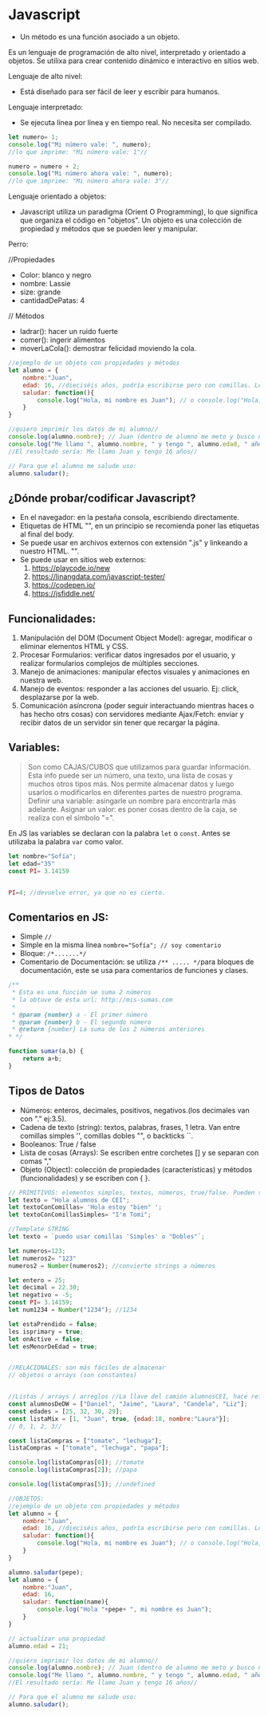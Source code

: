 # Javascript
- Un método es una función asociado a un objeto.

Es un lenguaje de programación de alto nivel, interpretado y orientado a objetos. Se utilixa para crear contenido dinámico e interactivo en sitios web.

Lenguaje de alto nivel:
- Está diseñado para ser fácil de leer y escribir para humanos.

Lenguaje interpretado:
- Se ejecuta línea por línea y en tiempo real. No necesita ser compilado.

```js
let numero= 1;
console.log("Mi número vale: ", numero);
//lo que imprime: "Mi número vale: 1"//

numero = numero + 2;
console.log("Mi número ahora vale: ", numero);
//lo que imprime: "Mi número ahora vale: 3"//
```

Lenguaje orientado a objetos:
- Javascript utiliza un paradigma (Orient O Programming), lo que significa que organiza el código en "objetos". Un objeto es una colección de propiedad y métodos que se pueden leer y manipular.

Perro:

//Propiedades
- Color: blanco y negro
- nombre: Lassie
- size: grande
- cantidadDePatas: 4

// Métodos
- ladrar(): hacer un ruido fuerte
- comer(): ingerir alimentos
- moverLaCola(): demostrar felicidad moviendo la cola.

```js
//ejemplo de un objeto con propiedades y métodos
let alumno = {
    nombre:"Juan",
    edad: 16, //dieciséis años, podría escribirse pero con comillas. Los nº no las llevan//
    saludar: function(){ 
        console.log("Hola, mi nombre es Juan"); // o console.log("Hola, mi nombre es "nombre");
    }
}

//quiero imprimir los datos de mi alumno//
console.log(alumno.nombre); // Juan (dentro de alumno me meto y busco nombre, me da Juan)
console.log("Me llamo ", alumno.nombre, " y tengo ", alumno.edad, " años");
//El resultado sería: Me llamo Juan y tengo 16 años//

// Para que el alumno me salude uso:
alumno.saludar();

```

## ¿Dónde probar/codificar Javascript?

- En el navegador: en la pestaña consola, escribiendo directamente.
- Etiquetas de HTML "<script></script>", en un principio se recomienda poner las etiquetas al final del body.
- Se puede usar en archivos externos con extensión ".js" y linkeando a nuestro HTML. "<script src="./js/mi-archivo.js"></script>".
- Se puede usar en sitios web externos:
    1. https://playcode.io/new
    2. https://linangdata.com/javascript-tester/
    3. https://codepen.io/
    4. https://jsfiddle.net/

## Funcionalidades:

1. Manipulación del DOM (Document Object Model): agregar, modificar o eliminar elementos HTML y CSS.
2. Procesar Formularios: verificar datos ingresados por el usuario, y realizar formularios complejos de múltiples secciones.
3. Manejo de animaciones: manipular efectos visuales y animaciones en nuestra web.
4. Manejo de eventos: responder a las acciones del usuario. Ej: click, desplazarse por la web.
5. Comunicación asíncrona (poder seguir interactuando mientras haces o has hecho otrs cosas) con servidores mediante Ajax/Fetch: enviar y recibir datos de un servidor sin tener que recargar la página.

## Variables:
> Son como CAJAS/CUBOS que utilizamos para guardar información. Esta info puede ser un número, una texto, una lista de cosas y muchos otros tipos más.
Nos permite almacenar datos y luego usarlos o modificarlos en diferentes partes de nuestro programa.
> Definir una variable: asingarle un nombre para encontrarla más adelante.
> Asignar un valor: es poner cosas dentro de la caja,  se realiza con el símbolo "=".

En JS las variables se declaran con la palabra `let` o `const`. Antes se utilizaba la palabra `var` como valor.

```js
let nombre="Sofía";
let edad="35"
const PI= 3.14159


PI=4; //devuelve error, ya que no es cierto.
```

## Comentarios en JS:
- Simple `//`
- Simple en la misma línea `nombre="Sofía"; // soy comentario`
- Bloque: `/*.......*/`
- Comentario de Documentación: se utiliza `/** ..... */`para bloques de documentación, este se usa para comentarios de funciones y clases.

```js
/**
 * Esta es una función ue suma 2 números
 * la obtuve de esta url: http://mis-sumas.com
 * 
 * @param {number} a - El primer número
 * @param {number} b - El segundo número
 * @return {number} La suma de los 2 números anteriores
* */

function sumar(a,b) {
    return a+b;
}
``` 

## Tipos de Datos

- Números: enteros, decimales, positivos, negativos.(los decimales van con "." ej:3.5).
- Cadena de texto (string): textos, palabras, frases, 1 letra. Van entre comillas simples '', comillas dobles "", o backticks ``.
- Booleanos: True / false
- Lista de cosas (Arrays): Se escriben entre corchetes [] y se separan con comas ","
- Objeto (Object): colección de propiedades (características) y métodos (funcionalidades) y se escriben con { }.

```js
// PRIMITIVOS: elementos simples, textos, números, true/false. Pueden ser let (cuando puede ser un valor cambiante) o const(cuando va a ser así siempre)
let texto = "Hola alumnos de CEI";
let textoConComillas= 'Hola estoy "bien" ';
let textoConComillasSimples= "I'm Tomi";

//Template STRING
let texto = `puedo usar comillas 'Simples' o "Dobles"`;

let numeros=123;
let numeros2= "123"
numeros2 = Number(numeros2); //convierte strings a números

let entero = 25;
let decimal = 22.30;
let negativo = -5;
const PI= 3.14159;
let num1234 = Number("1234"); //1234

let estaPrendido = false;
les isprimary = true;
let onActive = false;
let esMenorDeEdad = true;


//RELACIONALES: son más fáciles de almacenar 
// objetos o arrays (son constantes)


//Listas / arrays / arreglos //La llave del camión alumnosCEI, hace referencia al camión completo de nombres de alumnos CEI(Pepe, Jaime, Laura)
const alumnosDeDW = ["Daniel", "Jaime", "Laura", "Candela", "Liz"];
const edades = [25, 32, 30, 29];
const listaMix = [1, "Juan", true, {edad:18, nombre:"Laura"}];
// 0, 1, 2, 3//

const listaCompras = ["tomate", "lechuga"];
listaCompras = ["tomate", "lechuga", "papa"];

console.log(listaCompras[0]); //tomate
console.log(listaCompras[2]); //papa

console.log(listaCompras[5]); //undefined

//OBJETOS:
//ejemplo de un objeto con propiedades y métodos
let alumno = {
    nombre:"Juan",
    edad: 16, //dieciséis años, podría escribirse pero con comillas. Los nº no las llevan//
    saludar: function(){ 
        console.log("Hola, mi nombre es Juan"); // o console.log("Hola, mi nombre es "nombre");
    }
}

alumno.saludar(pepe);
let alumno = {
    nombre:"Juan",
    edad: 16,
    saludar: function(name){ 
        console.log("Hola "+pepe+ ", mi nombre es Juan");
    }
}

// actualizar una propiedad
alumno.edad = 21;

//quiero imprimir los datos de mi alumno//
console.log(alumno.nombre); // Juan (dentro de alumno me meto y busco nombre, me da Juan)
console.log("Me llamo ", alumno.nombre, " y tengo ", alumno.edad, " años");
//El resultado sería: Me llamo Juan y tengo 16 años//

// Para que el alumno me salude uso:
alumno.saludar();

```